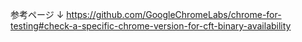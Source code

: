 参考ページ ↓
https://github.com/GoogleChromeLabs/chrome-for-testing#check-a-specific-chrome-version-for-cft-binary-availability
